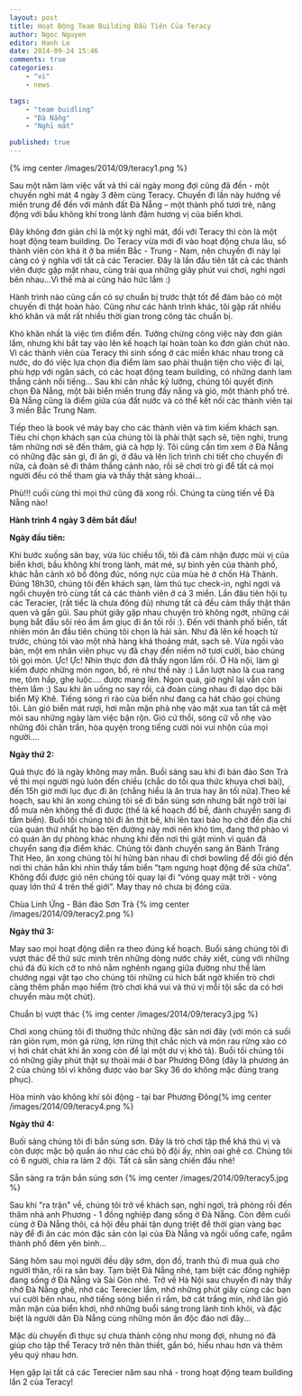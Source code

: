 ```yaml
---
layout: post
title: Hoạt Động Team Building Đầu Tiên Của Teracy
author: Ngoc Nguyen
editor: Hanh Le
date: 2014-09-24 15:46
comments: true
categories:
    - "vi"
    - news

tags:
    - "team buidling"
    - "Đà Nẵng"
    - "Nghỉ mát"

published: true
---
```

{% img center /images/2014/09/teracy1.png %}

Sau một năm làm việc vất vả thì cái ngày mong đợi cũng đã đến - một chuyến nghỉ mát 4 ngày 3 đêm 
cùng Teracy. Chuyến đi lần này hướng về miền trung để đến với mảnh đất Đà Nẵng – một 
thành phố tươi trẻ, năng động với bầu không khí trong lành đậm hương vị của biển khơi.

Đây không đơn giản chỉ là một kỳ nghỉ mát, đối với Teracy thì còn là một hoạt động team building. Do
Teracy vừa mới đi vào hoạt động chưa lâu, số thành viên còn khá ít ở ba miền Bắc - Trung - Nam, nên
chuyến đi này lại càng có ý nghĩa với tất cả các Teracier. Đây là lần đầu tiên tất cả các thành viên
được gặp mặt nhau, cùng trải qua những giây phút vui chơi, nghỉ ngơi bên nhau...Vì thế mà ai cũng háo
hức lắm :)

<!-- more -->

Hành trình nào cũng cần có sự chuẩn bị trước thật tốt để đảm bảo có một chuyến đi thật hoàn hảo. Cũng
như các hành trình khác, tôi gặp rất nhiều khó khăn và mất rất nhiều thời gian trong công tác chuẩn bị. 

Khó khăn nhất là việc tìm điểm đến. Tưởng chừng công việc này đơn giản lắm, nhưng khi bắt tay
vào lên kế hoạch lại hoàn toàn ko đơn giản chút nào. Vì các thành viên của Teracy thì sinh sống ở 
các miền khác nhau trong cả nước, do đó việc lựa chọn địa điểm làm sao phải thuận tiện cho việc 
đi lại, phù hợp với ngân sách, có các hoạt động team building, có những danh lam thắng cảnh nổi 
tiếng... Sau khi cân nhắc kỹ lưỡng, chúng tôi quyết định chọn Đà Nẵng, một bãi biển miền trung đầy 
nắng và gió, một thành phố trẻ. Đà Nẵng cũng là điểm giữa của đất nước và có thể kết nối các thành 
viên tại 3 miền Bắc Trung Nam.

Tiếp theo là book vé máy bay cho các thành viên và tìm kiếm khách sạn. Tiêu chí chọn khách sạn 
của chúng tôi là phải thật sạch sẽ, tiện nghi, trung tâm những nơi sẽ đến thăm, giá cả hợp lý. 
Tôi cũng cần tìm xem ở Đà Nẵng có những đặc sản gì, đi ăn gì, ở đâu và lên lịch trình chi tiết cho 
chuyến đi nữa, cả đoàn sẽ đi thăm thắng cảnh nào, rồi sẽ chơi trò gì để tất cả mọi người đều có thể 
tham gia và thấy thật sảng khoái...

Phù!!! cuối cùng thì mọi thứ cũng đã xong rồi. Chúng ta cùng tiến về Đà Nẵng nào!

**Hành trình 4 ngày 3 đêm bắt đầu!**

**Ngày đầu tiên:**

Khi bước xuống sân bay, vừa lúc chiều tối, tôi đã cảm nhận được mùi vị của 
biển khơi, bầu không khí trong lành, mát mẻ, sự bình yên của thành phố, khác hẳn cảnh xô bồ đông
đúc, nóng nực của mùa hè ở chốn Hà Thành. Đúng 18h30, chúng tôi đến khách sạn, làm thủ tục 
check-in, nghỉ ngơi và ngồi chuyện trò cùng tất cả các thành viên ở cả 3 miền. Lần đâu tiên hội tụ
các Teracier, (rất tiếc là chưa đông đủ) nhưng tất cả đều cảm thấy thật thân quen và gần gũi. Sau phút 
giây gặp nhau chuyện trò không ngớt, những cái bụng bắt đầu sôi réo ầm ầm giục đi ăn tối rồi :). 
Đến với thành phố biển, tất nhiên món ăn đầu tiên chúng tôi chọn là hải sản. Như đã lên kế hoạch 
từ trước, chúng tôi vào một nhà hàng khá thoáng mát, sạch sẽ. Vừa ngồi vào bàn, một em nhân viên 
phục vụ đã chạy đến niềm nở tươi cười, bảo chúng tôi gọi món. Ực! Ực! Nhìn thực đơn đã thấy ngon 
lắm rồi. Ở Hà nội, làm gì kiếm được những món ngon, bổ, rẻ như thế này :) Lần lượt nào là cua rang me, 
tôm hấp, ghẹ luộc.... được mang lên. Ngon quá, giờ nghĩ lại vẫn còn thèm lắm :) Sau khi ăn uống no
say rồi, cả đoàn cùng nhau đi dạo dọc bãi biển Mỹ Khê. Tiếng sóng rì rào của biển như đang ca hát 
chào gọi chúng tôi. Làn gió biển mát rượi, hơi mằn mặn phả nhẹ vào mặt xua tan tất cả mệt mỏi 
sau những ngày làm việc bận rộn. Gió cứ thổi, sóng cữ vỗ nhẹ vào những đôi chân trần, hòa quyện 
trong tiếng cười nói vui nhộn của mọi người....

**Ngày thứ 2:**

Quả thực đó là ngày không may mắn. Buổi sáng sau khi đi bán đảo Sơn Trà về thì 
mọi người ngủ luôn đến chiều (chắc do tối qua thức khuya chơi bài), đến 15h giờ mới lục đục đi ăn 
(chẳng hiểu là ăn trưa hay ăn tối nữa).Theo kế hoạch, sau khi ăn xong chúng tôi sẽ đi bắn súng sơn 
nhưng bất ngờ trời lại đổ mưa nên không thể đi được (thế là kế hoạch đổ bể, đành chuyển sang đi tắm
biển). Buổi tối chúng tôi đi ăn thịt bê, khi lên taxi bảo họ chở đến địa chỉ của quán thứ nhất họ bảo 
tên đường này mới nên khó tìm, đang thở phào vì có quán ăn dự phòng khác nhưng khi đến nơi thì 
giật mình vì quán đã chuyển sang địa điểm khác. Chúng tôi đành chuyển sang ăn Bánh Tráng Thịt 
Heo, ăn xong chúng tôi hí hửng bàn nhau đi chơi bowling để đổi gió đến nơi thì chán hẳn khi nhìn 
thấy tấm biển ”tạm ngưng hoạt động để sửa chữa”. Không đổi được gió nên chúng tôi quay lại đi 
“vòng quay mặt trời - vòng quay lớn thứ 4 trên thế giới”. May thay nó chưa bị đóng cửa.

 Chùa Linh Ứng - Bán đảo Sơn Trà {% img center /images/2014/09/teracy2.png %}


**Ngày thứ 3:**

 May sao mọi hoạt động diễn ra theo đúng kế hoạch. Buổi sáng chúng tôi đi vượt 
thác để thử sức mình trên những dòng nước chảy xiết, cùng với những chú đá đủ kích cỡ to nhỏ nằm 
nghênh ngang giữa đường như thể làm chướng ngại vật tạo cho chúng tôi những cú hích bất ngờ 
khiến trò chơi càng thêm phần mạo hiểm (trò chơi khá vui và thú vị mỗi tội sắc da có hơi chuyển 
màu một chút). 

Chuẩn bị vượt thác {% img center /images/2014/09/teracy3.jpg %}

Chơi xong chúng tôi đi thưởng thức những đặc sản nơi đây (với món cá suối rán 
giòn rụm, món gà rừng, lợn rừng thịt chắc nịch và món rau rừng xào có vị hơi chát chát khi ăn xong 
còn để lại một dư vị khó tả). Buổi tối chúng tôi có những giây phút thật sự thoải mái ở bar Phương 
Đông (đây là phương án 2 của chúng tôi vì không được vào bar Sky 36 do không mặc đúng trang 
phục).

Hòa mình vào không khí sôi động - tại bar Phương Đông{% img center /images/2014/09/teracy4.png %}

**Ngày thứ 4:**

Buối sáng chúng tôi đi bắn súng sơn. Đây là trò chơi tập thể khá thú vị và còn được 
mặc bộ quần áo như các chú bộ đội ấy, nhìn oai ghê cơ. Chúng tôi có 6 người, chia ra làm 2 đội. Tất 
cả sẵn sàng chiến đấu nhé!

Sẵn sàng ra trận bắn súng sơn {% img center /images/2014/09/teracy5.jpg %}

Sau khi "ra trận" về, chúng tôi trở về khách sạn, nghỉ ngơi, trả phòng rồi đến thăm nhà anh Phương -
1 đồng nghiệp đang sống ở Đà Nẵng. Còn đêm cuối cùng ở Đà Nẵng thôi, cả hội đều phải tận dụng 
triệt để thời gian vàng bạc này để đi ăn các món đặc sản còn lại của Đà Nẵng và ngồi uống cafe, 
ngắm thành phố đêm yên bình...

Sáng hôm sau mọi người đều dậy sớm, dọn đồ, tranh thủ đi mua quà cho người thân, rồi ra sân 
bay. Tạm biệt Đà Nẵng nhé, tạm biệt các đồng nghiệp đang sống ở Đà Nẵng và Sài Gòn nhé. Trở về 
Hà Nội sau chuyến đi này thấy nhớ Đà Nẵng ghê, nhớ các Terecier lắm, nhớ những phút giây cùng 
các bạn vui cười bên nhau, nhớ tiếng sóng biển rì rầm, bờ cát trắng mìn, nhớ làn gió mằn mặn của 
biển khơi, nhớ những buổi sáng trong lành tinh khôi, và đặc biệt là người dân Đà Nẵng cùng những 
món ăn độc đáo nơi đây...

Mặc dù chuyến đi thực sự chưa thành công như mong đợi, nhưng nó đã giúp cho tập thể Teracy trở 
nên thân thiết, gắn bó, hiểu nhau hơn và thêm yêu quý nhau hơn.

Hẹn gặp lại tất cả các Terecier năm sau nhá - trong hoạt động team building lần 2 của Teracy!